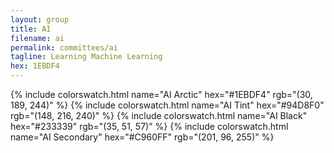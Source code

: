 ```yaml
---
layout: group
title: AI
filename: ai
permalink: committees/ai
tagline: Learning Machine Learning
hex: 1EBDF4
---
```

{% include colorswatch.html name="AI Arctic" hex="#1EBDF4" rgb="(30, 189, 244)" %}
{% include colorswatch.html name="AI Tint" hex="#94D8F0" rgb="(148, 216, 240)" %}
{% include colorswatch.html name="AI Black" hex="#233339" rgb="(35, 51, 57)" %}
{% include colorswatch.html name="AI Secondary" hex="#C960FF" rgb="(201, 96, 255)" %}
